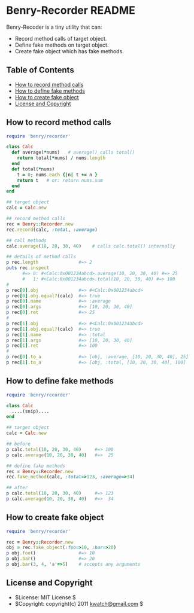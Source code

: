<!-- -*- coding: utf-8 -*- -->
# Benry-Recorder README

Benry-Recoder is a tiny utility that can:

* Record method calls of target object.
* Define fake methods on target object.
* Create fake object which has fake methods.


## Table of Contents

<!-- TOC -->

  * <a href="#how-to-record-method-calls">How to record method calls</a>
  * <a href="#how-to-define-fake-methods">How to define fake methods</a>
  * <a href="#how-to-create-fake-object">How to create fake object</a>
  * <a href="#license-and-copyright">License and Copyright</a>

<!-- /TOC -->


## How to record method calls

<!--
file: example1.rb
-->

```ruby
require 'benry/recorder'

class Calc
  def average(*nums)   # average() calls total()
    return total(*nums) / nums.length
  end
  def total(*nums)
    t = 0; nums.each {|n| t += n }
    return t   # or: return nums.sum
  end
end

## target object
calc = Calc.new

## record method calls
rec = Benry::Recorder.new
rec.record(calc, :total, :average)

## call methods
calc.average(10, 20, 30, 40)    # calls calc.total() internally

## details of method calls
p rec.length               #=> 2
puts rec.inspect
      #=> 0: #<Calc:0x001234abcd>.average(10, 20, 30, 40) #=> 25
      #   1: #<Calc:0x001234abcd>.total(10, 20, 30, 40) #=> 100
#
p rec[0].obj               #=> #<Calc:0x001234abcd>
p rec[0].obj.equal?(calc)  #=> true
p rec[0].name              #=> :average
p rec[0].args              #=> [10, 20, 30, 40]
p rec[0].ret               #=> 25
#
p rec[1].obj               #=> #<Calc:0x001234abcd>
p rec[1].obj.equal?(calc)  #=> true
p rec[1].name              #=> :total
p rec[1].args              #=> [10, 20, 30, 40]
p rec[1].ret               #=> 100
#
p rec[0].to_a              #=> [obj, :average, [10, 20, 30, 40], 25]
p rec[1].to_a              #=> [obj, :total, [10, 20, 30, 40], 100]
```


## How to define fake methods

<!--
file: example2.rb
-->

```ruby
require 'benry/recorder'

class Calc
  ....(snip)....
end

## target object
calc = Calc.new

## before
p calc.total(10, 20, 30, 40)     #=> 100
p calc.average(10, 20, 30, 40)   #=>  25

## define fake methods
rec = Benry::Recorder.new
rec.fake_method(calc, :total=>123, :average=>34)

## after
p calc.total(10, 20, 30, 40)     #=> 123
p calc.average(10, 20, 30, 40)   #=>  34
```


## How to create fake object

<!--
file: example3.rb
-->

```ruby
require 'benry/recorder'

rec = Benry::Recorder.new
obj = rec.fake_object(:foo=>10, :bar=>20)
p obj.foo()                #=> 10
p obj.bar()                #=> 20
p obj.bar(3, 4, 'a'=>5)    # accepts any arguments
```


## License and Copyright

* $License: MIT License $
* $Copyright: copyright(c) 2011 kwatch@gmail.com $
